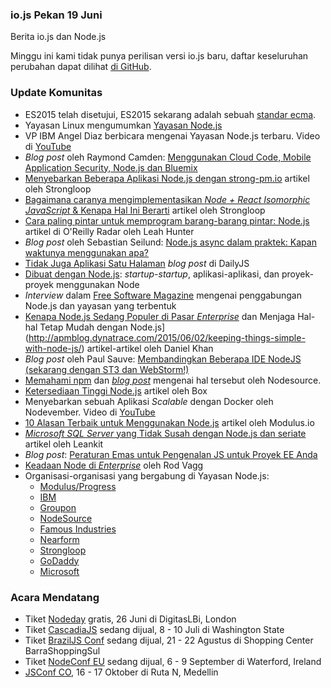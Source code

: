 ### io.js Pekan 19 Juni
Berita io.js dan Node.js


Minggu ini kami tidak punya perilisan versi io.js baru, daftar keseluruhan perubahan dapat dilihat [di GitHub](https://github.com/nodejs/io.js/blob/master/CHANGELOG.md).

### Update Komunitas

* ES2015 telah disetujui, ES2015 sekarang adalah sebuah [standar ecma](https://esdiscuss.org/topic/ecmascript-2015-is-now-an-ecma-standard).
* Yayasan Linux mengumumkan [Yayasan Node.js](http://www.linuxfoundation.org/news-media/announcements/2015/06/nodejs-foundation-advances-community-collaboration-announces-new)
* VP IBM Angel Diaz berbicara mengenai Yayasan Node.js terbaru. Video di [YouTube](https://www.youtube.com/watch?v=9iuqi8c91mg&feature=youtu.be)
* *Blog post* oleh Raymond Camden: [Menggunakan Cloud Code, Mobile Application Security, Node.js dan Bluemix](http://www.raymondcamden.com/2015/06/09/using-cloud-code-mobile-application-security-node-js-and-bluemix)
* [Menyebarkan Beberapa Aplikasi Node.js dengan strong-pm.io](https://strongloop.com/strongblog/deploying-multiple-node-js-apps-with-strong-pm-io/) artikel oleh Strongloop
* [Bagaimana caranya mengimplementasikan *Node + React Isomorphic JavaScript* & Kenapa Hal Ini Berarti](https://strongloop.com/strongblog/node-js-react-isomorphic-javascript-why-it-matters/) artikel oleh Strongloop
* [Cara paling pintar untuk memprogram barang-barang pintar: Node.js](http://radar.oreilly.com/2015/06/the-smartest-way-to-program-smart-things-node-js.html) artikel di O'Reilly Radar oleh Leah Hunter
* *Blog post* oleh Sebastian Seilund: [Node.js async dalam praktek: Kapan waktunya menggunakan apa?](http://www.sebastianseilund.com/nodejs-async-in-practice)
* [Tidak Juga Aplikasi Satu Halaman](http://dailyjs.com/2015/06/19/not-really-single-page-apps/) *blog post* di DailyJS
* [Dibuat dengan Node.js](http://builtinnode.com/): *startup-startup*, aplikasi-aplikasi, dan proyek-proyek menggunakan Node
* *Interview* dalam [Free Software Magazine](http://www.freesoftwaremagazine.com/articles/interview_mikeal_rogers_nodejs_fork_ended_giant_unifying_step_forward) mengenai penggabungan Node.js dan yayasan yang terbentuk
* [Kenapa Node.js Sedang Populer di Pasar *Enterprise*](http://apmblog.dynatrace.com/2015/04/09/node-js-is-hitting-the-big-time-in-enterprise-markets/) dan Menjaga Hal-hal Tetap Mudah dengan Node.js](http://apmblog.dynatrace.com/2015/06/02/keeping-things-simple-with-node-js/) artikel-artikel oleh Daniel Khan
* *Blog post* oleh Paul Sauve: [Membandingkan Beberapa IDE NodeJS (sekarang dengan ST3 dan WebStorm!)](https://paulb.gd/comparing-nodejs-ides/)
* [Memahami npm](https://unpm.nodesource.com/) dan [*blog post*](https://medium.com/@nodesource/npm-is-massive-2bdd9417591c) mengenai hal tersebut oleh Nodesource.
* [Ketersediaan Tinggi Node.js](https://www.box.com/blog/node-js-high-availability-at-box/) artikel oleh Box
* Menyebarkan sebuah Aplikasi *Scalable* dengan Docker oleh Nodevember. Video di [YouTube](https://www.youtube.com/watch?v=uhNpSWI8MTM)
* [10 Alasan Terbaik untuk Menggunakan Node.js](http://blog.modulus.io/top-10-reasons-to-use-node) artikel oleh Modulus.io
* [*Microsoft SQL Server* yang Tidak Susah dengan Node.js dan seriate](http://developer.leankit.com/painless-sql-server-with-nodejs-and-seriate/) artikel oleh Leankit
* *Blog post*: [Peraturan Emas untuk Pengenalan JS untuk Proyek EE Anda](http://blog.upwardsmotion.com/golden-rules-for-js-introduction-to-your-ee-project/)
* [Keadaan Node di *Enterprise*](https://medium.com/@nodesource/the-state-of-node-in-the-enterprise-e513fbc0bdc) oleh Rod Vagg
* Organisasi-organisasi yang bergabung di Yayasan Node.js:
  * [Modulus/Progress](http://blog.modulus.io/modulus-and-progress-software-join-nodejs-foundation)
  * [IBM](https://developer.ibm.com/bluemix/2015/06/16/node-js-foundation-launched/)
  * [Groupon](https://engineering.groupon.com/2015/node-js/groupon-is-proud-to-be-a-part-of-the-new-node-js-foundation/)
  * [NodeSource](https://nodesource.com/blog/nodesource-to-join-the-nodejs-foundation)
  * [Famous Industries](https://blog.famous.org/famous-industries-joins-the-node-foundation/)
  * [Nearform](http://www.nearform.com/nodecrunch/thanks-everybody-making-node-foundation-happen/)
  * [Strongloop](https://strongloop.com/strongblog/announcing-the-node-js-foundation/)
  * [GoDaddy](https://garage.godaddy.com/godaddy/godaddy-supports-the-new-node-js-foundation/)
  * [Microsoft](http://blogs.microsoft.com/firehose/2015/02/11/microsoft-joins-industry-to-create-node-js-foundation/)

### Acara Mendatang

* Tiket [Nodeday](http://nodeday.com) gratis, 26 Juni di DigitasLBi, London
* Tiket [CascadiaJS](http://2015.cascadiajs.com/) sedang dijual, 8 - 10 Juli di Washington State
* Tiket [BrazilJS Conf](http://braziljs.com.br/) sedang dijual, 21 - 22 Agustus di Shopping Center BarraShoppingSul
* Tiket [NodeConf EU](http://nodeconf.eu/) sedang dijual, 6 - 9 September di Waterford, Ireland
* [JSConf CO](http://www.jsconf.co/), 16 - 17 Oktober di Ruta N, Medellin
